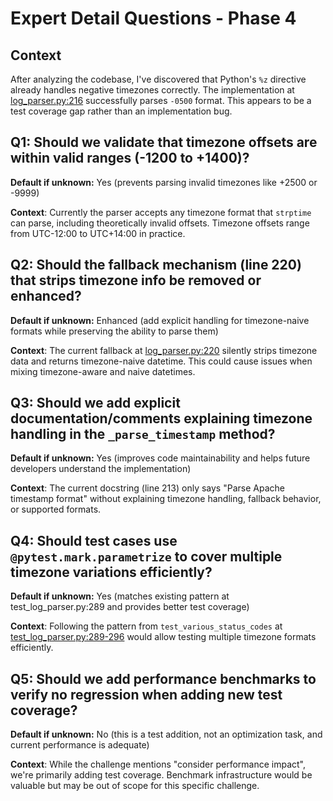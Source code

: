 # Expert Detail Questions - Phase 4

## Context
After analyzing the codebase, I've discovered that Python's `%z` directive already handles negative timezones correctly. The implementation at [log_parser.py:216](python/log_parser.py#L216) successfully parses `-0500` format. This appears to be a test coverage gap rather than an implementation bug.

## Q1: Should we validate that timezone offsets are within valid ranges (-1200 to +1400)?
**Default if unknown:** Yes (prevents parsing invalid timezones like +2500 or -9999)

**Context**: Currently the parser accepts any timezone format that `strptime` can parse, including theoretically invalid offsets. Timezone offsets range from UTC-12:00 to UTC+14:00 in practice.

## Q2: Should the fallback mechanism (line 220) that strips timezone info be removed or enhanced?
**Default if unknown:** Enhanced (add explicit handling for timezone-naive formats while preserving the ability to parse them)

**Context**: The current fallback at [log_parser.py:220](python/log_parser.py#L220) silently strips timezone data and returns timezone-naive datetime. This could cause issues when mixing timezone-aware and naive datetimes.

## Q3: Should we add explicit documentation/comments explaining timezone handling in the `_parse_timestamp` method?
**Default if unknown:** Yes (improves code maintainability and helps future developers understand the implementation)

**Context**: The current docstring (line 213) only says "Parse Apache timestamp format" without explaining timezone handling, fallback behavior, or supported formats.

## Q4: Should test cases use `@pytest.mark.parametrize` to cover multiple timezone variations efficiently?
**Default if unknown:** Yes (matches existing pattern at test_log_parser.py:289 and provides better test coverage)

**Context**: Following the pattern from `test_various_status_codes` at [test_log_parser.py:289-296](tests/test_log_parser.py#L289-L296) would allow testing multiple timezone formats efficiently.

## Q5: Should we add performance benchmarks to verify no regression when adding new test coverage?
**Default if unknown:** No (this is a test addition, not an optimization task, and current performance is adequate)

**Context**: While the challenge mentions "consider performance impact", we're primarily adding test coverage. Benchmark infrastructure would be valuable but may be out of scope for this specific challenge.
